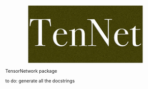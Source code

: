 <p align="center">
  <img src="https://github.com/alessandro-santini/TenNet/blob/main/cover.jpg?raw=true" width=360px>
</p>

TensorNetwork package

to do: generate all the docstrings
